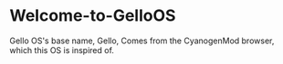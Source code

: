 # Welcome-to-GelloOS
 Gello OS's base name, Gello, Comes from the CyanogenMod browser, which this OS is inspired of.
